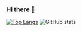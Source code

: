 ### Hi there 👋

<!--
**Nbtears/Nbtears** is a ✨ _special_ ✨ repository because its `README.md` (this file) appears on your GitHub profile.

Here are some ideas to get you started:

- 🔭 I’m currently working on ...
- 🌱 I’m currently learning ...
- 👯 I’m looking to collaborate on ...
- 🤔 I’m looking for help with ...
- 💬 Ask me about ...
- 📫 How to reach me: ...
- 😄 Pronouns: ...
- ⚡ Fun fact: ...
-->
[![Top Langs](https://github-readme-stats.vercel.app/api/top-langs/?username=Nbtears&theme=gruvbox&count_private=true&exclude_repo=AppMov)](https://github.com/anuraghazra/github-readme-stats)
![GitHub stats](https://github-readme-stats.vercel.app/api?username=Nbtears&count_private=true&show_icons=true&theme=gruvbox)
